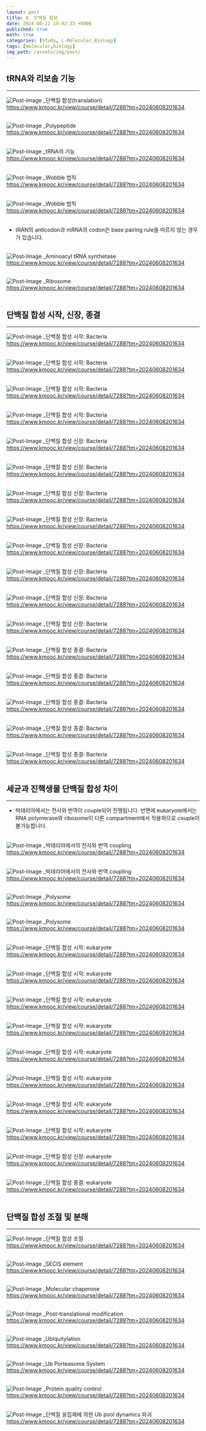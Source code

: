 ```yaml
---
layout: post
title: 8. 단백질 합성
date: 2024-06-22 19:02:33 +0900
published: true
math: true
categories: [Study, L-Molecular_Biology]
tags: [molecular,biology]
img_path: /assets/img/post/
---
```


## tRNA와 리보솜 기능
***

![Post-Image](molecular_biology217.png)
_단백질 합성(translation)<br>
https://www.kmooc.kr/view/course/detail/7288?tm=20240608201634
<br><br>

![Post-Image](molecular_biology218.png)
_Polypeptide<br>
https://www.kmooc.kr/view/course/detail/7288?tm=20240608201634
<br><br>

![Post-Image](molecular_biology219.png)
_tRNA의 기능<br>
https://www.kmooc.kr/view/course/detail/7288?tm=20240608201634
<br><br>

![Post-Image](molecular_biology220.png)
_Wobble 법칙<br>
https://www.kmooc.kr/view/course/detail/7288?tm=20240608201634
<br><br>

![Post-Image](molecular_biology221.png)
_Wobble 법칙<br>
https://www.kmooc.kr/view/course/detail/7288?tm=20240608201634
<br><br>

* tRAN의 anticodon과 mRNA의 codon은 base pairing rule을 따르지 않는 경우가 있습니다.
<br><br>

![Post-Image](molecular_biology222.png)
_Aminoacyl tRNA synthetase<br>
https://www.kmooc.kr/view/course/detail/7288?tm=20240608201634
<br><br>

![Post-Image](molecular_biology223.png)
_Ribosome<br>
https://www.kmooc.kr/view/course/detail/7288?tm=20240608201634
<br><br>

## 단백질 합성 시작, 신장, 종결
***

![Post-Image](molecular_biology224.png)
_단백질 합성 시작: Bacteria<br>
https://www.kmooc.kr/view/course/detail/7288?tm=20240608201634
<br><br>

![Post-Image](molecular_biology225.png)
_단백질 합성 시작: Bacteria<br>
https://www.kmooc.kr/view/course/detail/7288?tm=20240608201634
<br><br>

![Post-Image](molecular_biology226.png)
_단백질 합성 시작: Bacteria<br>
https://www.kmooc.kr/view/course/detail/7288?tm=20240608201634
<br><br>

![Post-Image](molecular_biology227.png)
_단백질 합성 시작: Bacteria<br>
https://www.kmooc.kr/view/course/detail/7288?tm=20240608201634
<br><br>

![Post-Image](molecular_biology228.png)
_단백질 합성 신장: Bacteria<br>
https://www.kmooc.kr/view/course/detail/7288?tm=20240608201634
<br><br>

![Post-Image](molecular_biology229.png)
_단백질 합성 신장: Bacteria<br>
https://www.kmooc.kr/view/course/detail/7288?tm=20240608201634
<br><br>

![Post-Image](molecular_biology230.png)
_단백질 합성 신장: Bacteria<br>
https://www.kmooc.kr/view/course/detail/7288?tm=20240608201634
<br><br>

![Post-Image](molecular_biology231.png)
_단백질 합성 신장: Bacteria<br>
https://www.kmooc.kr/view/course/detail/7288?tm=20240608201634
<br><br>

![Post-Image](molecular_biology232.png)
_단백질 합성 신장: Bacteria<br>
https://www.kmooc.kr/view/course/detail/7288?tm=20240608201634
<br><br>

![Post-Image](molecular_biology233.png)
_단백질 합성 신장: Bacteria<br>
https://www.kmooc.kr/view/course/detail/7288?tm=20240608201634
<br><br>

![Post-Image](molecular_biology234.png)
_단백질 합성 신장: Bacteria<br>
https://www.kmooc.kr/view/course/detail/7288?tm=20240608201634
<br><br>

![Post-Image](molecular_biology235.png)
_단백질 합성 신장: Bacteria<br>
https://www.kmooc.kr/view/course/detail/7288?tm=20240608201634
<br><br>

![Post-Image](molecular_biology236.png)
_단백질 합성 종결: Bacteria<br>
https://www.kmooc.kr/view/course/detail/7288?tm=20240608201634
<br><br>

![Post-Image](molecular_biology237.png)
_단백질 합성 종결: Bacteria<br>
https://www.kmooc.kr/view/course/detail/7288?tm=20240608201634
<br><br>

![Post-Image](molecular_biology238.png)
_단백질 합성 종결: Bacteria<br>
https://www.kmooc.kr/view/course/detail/7288?tm=20240608201634
<br><br>

![Post-Image](molecular_biology239.png)
_단백질 합성 종결: Bacteria<br>
https://www.kmooc.kr/view/course/detail/7288?tm=20240608201634
<br><br>

![Post-Image](molecular_biology240.png)
_단백질 합성 종결: Bacteria<br>
https://www.kmooc.kr/view/course/detail/7288?tm=20240608201634
<br><br>

## 세균과 진핵생물 단백질 합성 차이
***

* 박테리아에서는 전사와 번역이 couple되어 진행됩니다. 반면에 eukaryote에서는 RNA polymerase와 ribosome이 다른 compartment에서 작용하므로 couple이 불가능합니다.
<br><br>

![Post-Image](molecular_biology241.png)
_박테리아에서의 전사와 번역 coupling<br>
https://www.kmooc.kr/view/course/detail/7288?tm=20240608201634
<br><br>

![Post-Image](molecular_biology242.png)
_박테리아에서의 전사와 번역 coupling<br>
https://www.kmooc.kr/view/course/detail/7288?tm=20240608201634
<br><br>

![Post-Image](molecular_biology243.png)
_Polysome<br>
https://www.kmooc.kr/view/course/detail/7288?tm=20240608201634
<br><br>

![Post-Image](molecular_biology244.png)
_Polysome<br>
https://www.kmooc.kr/view/course/detail/7288?tm=20240608201634
<br><br>

![Post-Image](molecular_biology245.png)
_단백질 합성 시작: eukaryote<br>
https://www.kmooc.kr/view/course/detail/7288?tm=20240608201634
<br><br>

![Post-Image](molecular_biology246.png)
_단백질 합성 시작: eukaryote<br>
https://www.kmooc.kr/view/course/detail/7288?tm=20240608201634
<br><br>

![Post-Image](molecular_biology247.png)
_단백질 합성 시작: eukaryote<br>
https://www.kmooc.kr/view/course/detail/7288?tm=20240608201634
<br><br>

![Post-Image](molecular_biology248.png)
_단백질 합성 시작: eukaryote<br>
https://www.kmooc.kr/view/course/detail/7288?tm=20240608201634
<br><br>

![Post-Image](molecular_biology249.png)
_단백질 합성 시작: eukaryote<br>
https://www.kmooc.kr/view/course/detail/7288?tm=20240608201634
<br><br>

![Post-Image](molecular_biology250.png)
_단백질 합성 시작: eukaryote<br>
https://www.kmooc.kr/view/course/detail/7288?tm=20240608201634
<br><br>

![Post-Image](molecular_biology251.png)
_단백질 합성 시작: eukaryote<br>
https://www.kmooc.kr/view/course/detail/7288?tm=20240608201634
<br><br>

![Post-Image](molecular_biology252.png)
_단백질 합성 시작: eukaryote<br>
https://www.kmooc.kr/view/course/detail/7288?tm=20240608201634
<br><br>

![Post-Image](molecular_biology253.png)
_단백질 합성 신장: eukaryote<br>
https://www.kmooc.kr/view/course/detail/7288?tm=20240608201634
<br><br>

![Post-Image](molecular_biology254.png)
_단백질 합성 종결: eukaryote<br>
https://www.kmooc.kr/view/course/detail/7288?tm=20240608201634
<br><br>

## 단백질 합성 조절 및 분해
***

![Post-Image](molecular_biology255.png)
_단백질 합성 조절<br>
https://www.kmooc.kr/view/course/detail/7288?tm=20240608201634
<br><br>

![Post-Image](molecular_biology256.png)
_SECIS element<br>
https://www.kmooc.kr/view/course/detail/7288?tm=20240608201634
<br><br>

![Post-Image](molecular_biology257.png)
_Molecular chaperone<br>
https://www.kmooc.kr/view/course/detail/7288?tm=20240608201634
<br><br>

![Post-Image](molecular_biology258.png)
_Post-translational modification<br>
https://www.kmooc.kr/view/course/detail/7288?tm=20240608201634
<br><br>

![Post-Image](molecular_biology259.png)
_Ubiquitylation<br>
https://www.kmooc.kr/view/course/detail/7288?tm=20240608201634
<br><br>

![Post-Image](molecular_biology260.png)
_Ub Porteasome System<br>
https://www.kmooc.kr/view/course/detail/7288?tm=20240608201634
<br><br>

![Post-Image](molecular_biology261.png)
_Protein quality control<br>
https://www.kmooc.kr/view/course/detail/7288?tm=20240608201634
<br><br>

![Post-Image](molecular_biology262.png)
_단백질 응집체에 의한 Ub pool dynamics 파괴<br>
https://www.kmooc.kr/view/course/detail/7288?tm=20240608201634
<br><br>